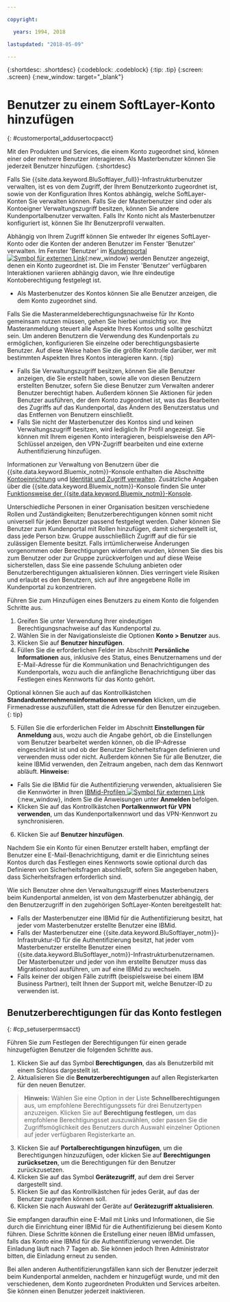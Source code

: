 ```yaml
---

copyright:

  years: 1994, 2018

lastupdated: "2018-05-09"

---
```


{:shortdesc: .shortdesc}
{:codeblock: .codeblock}
{:tip: .tip}
{:screen: .screen}
{:new_window: target="_blank"}


# Benutzer zu einem SoftLayer-Konto hinzufügen
{: #customerportal_addusertocpacct}

Mit den Produkten und Services, die einem Konto zugeordnet sind, können einer oder mehrere Benutzer interagieren. Als Masterbenutzer können Sie jederzeit Benutzer hinzufügen.
{:shortdesc}

Falls Sie {{site.data.keyword.BluSoftlayer_full}}-Infrastrukturbenutzer verwalten, ist es von dem Zugriff, der Ihrem Benutzerkonto zugeordnet ist, sowie von der Konfiguration Ihres Kontos abhängig, welche SoftLayer-Konten Sie verwalten können. Falls Sie der Masterbenutzer sind oder als Kontoeigner Verwaltungszugriff besitzen, können Sie andere Kundenportalbenutzer verwalten. Falls Ihr Konto nicht als Masterbenutzer konfiguriert ist, können Sie Ihr Benutzerprofil verwalten.

Abhängig von Ihrem Zugriff können Sie entweder Ihr eigenes SoftLayer-Konto oder die Konten der anderen Benutzer im Fenster 'Benutzer' verwalten. Im Fenster 'Benutzer' im [Kundenportal ![Symbol für externen Link](../icons/launch-glyph.svg)](https://control.softlayer.com/){:new_window} werden Benutzer angezeigt, denen ein Konto zugeordnet ist. Die im Fenster 'Benutzer' verfügbaren Interaktionen variieren abhängig davon, wie Ihre eindeutige Kontoberechtigung festgelegt ist.
  * Als Masterbenutzer des Kontos können Sie alle Benutzer anzeigen, die dem Konto zugeordnet sind.

  Falls Sie die Masteranmeldeberechtigungsnachweise für Ihr Konto gemeinsam nutzen müssen, gehen Sie hierbei umsichtig vor. Ihre Masteranmeldung steuert alle Aspekte Ihres Kontos und sollte geschützt sein. Um anderen Benutzern die Verwendung des Kundenportals zu ermöglichen, konfigurieren Sie einzelne oder berechtigungsbasierte Benutzer. Auf diese Weise haben Sie die größte Kontrolle darüber, wer mit bestimmten Aspekten Ihres Kontos interagieren kann.
{:tip}

  * Falls Sie Verwaltungszugriff besitzen, können Sie alle Benutzer anzeigen, die Sie erstellt haben, sowie alle von diesen Benutzern erstellten Benutzer, sofern Sie diese Benutzer zum Verwalten anderer Benutzer berechtigt haben. Außerdem können Sie Aktionen für jeden Benutzer ausführen, der dem Konto zugeordnet ist, was das Bearbeiten des Zugriffs auf das Kundenportal, das Ändern des Benutzerstatus und das Entfernen von Benutzern einschließt.
  * Falls Sie nicht der Masterbenutzer des Kontos sind und keinen Verwaltungszugriff besitzen, wird lediglich Ihr Profil angezeigt.  Sie können mit Ihrem eigenen Konto interagieren, beispielsweise den API-Schlüssel anzeigen, den VPN-Zugriff bearbeiten und eine externe Authentifizierung hinzufügen.

Informationen zur Verwaltung von Benutzern über die {{site.data.keyword.Bluemix_notm}}-Konsole enthalten die Abschnitte [Kontoeinrichtung](/docs/account/adminpublic.html#signing-up-for-ibm-cloud) und [Identität und Zugriff verwalten](/docs/iam/quickstart.html#getstarted). Zusätzliche Angaben über die {{site.data.keyword.Bluemix_notm}}-Konsole finden Sie unter [Funktionsweise der {{site.data.keyword.Bluemix_notm}}-Konsole](/docs/overview/ui.html#ui).

Unterschiedliche Personen in einer Organisation besitzen verschiedene Rollen und Zuständigkeiten; Benutzerberechtigungen können somit nicht universell für jeden Benutzer passend festgelegt werden. Daher können Sie Benutzer zum Kundenportal mit Rollen hinzufügen, damit sichergestellt ist, dass jede Person bzw. Gruppe ausschließlich Zugriff auf die für sie zulässigen Elemente besitzt. Falls irrtümlicherweise Änderungen vorgenommen oder Berechtigungen widerrufen wurden, können Sie dies bis zum Benutzer oder zur Gruppe zurückverfolgen und auf diese Weise sicherstellen, dass Sie eine passende Schulung anbieten oder Benutzerberechtigungen aktualisieren können. Dies verringert viele Risiken und erlaubt es den Benutzern, sich auf ihre angegebene Rolle im Kundenportal zu konzentrieren.

Führen Sie zum Hinzufügen eines Benutzers zu einem Konto die folgenden Schritte aus.

1. Greifen Sie unter Verwendung Ihrer eindeutigen Berechtigungsnachweise auf das Kundenportal zu.
2. Wählen Sie in der Navigationsleiste die Optionen **Konto > Benutzer** aus.
3. Klicken Sie auf **Benutzer hinzufügen**.
4. Füllen Sie die erforderlichen Felder im Abschnitt **Persönliche Informationen** aus, inklusive des Status, eines Benutzernamens und der E-Mail-Adresse für die Kommunikation und Benachrichtigungen des Kundenportals, wozu auch die anfängliche Benachrichtigung über das Festlegen eines Kennworts für das Konto gehört.

  Optional können Sie auch auf das Kontrollkästchen **Standardunternehmensinformationen verwenden** klicken, um die Firmenadresse auszufüllen, statt die Adresse für den Benutzer einzugeben.
  {: tip}

5. Füllen Sie die erforderlichen Felder im Abschnitt **Einstellungen für Anmeldung** aus, wozu auch die Angabe gehört, ob die Einstellungen vom Benutzer bearbeitet werden können, ob die IP-Adresse eingeschränkt ist und ob der Benutzer Sicherheitsfragen definieren und verwenden muss oder nicht. Außerdem können Sie für alle Benutzer, die keine IBMid verwenden, den Zeitraum angeben, nach dem das Kennwort abläuft.
**Hinweise:**
* Falls Sie die IBMid für die Authentifizierung verwenden, aktualisieren Sie die Kennwörter in Ihren [IBMid-Profilen ![Symbol für externen Link](../icons/launch-glyph.svg)](https://www.ibm.com/account/profile){:new_window}, indem Sie die Anweisungen unter **Anmelden** befolgen.
* Klicken Sie auf das Kontrollkästchen **Portalkennwort für VPN verwenden**, um das Kundenportalkennwort und das VPN-Kennwort zu synchronisieren.
6. Klicken Sie auf **Benutzer hinzufügen**.

Nachdem Sie ein Konto für einen Benutzer erstellt haben, empfängt der Benutzer eine E-Mail-Benachrichtigung, damit er die Einrichtung seines Kontos durch das Festlegen eines Kennworts sowie optional durch das Definieren von Sicherheitsfragen abschließt, sofern Sie angegeben haben, dass Sicherheitsfragen erforderlich sind.

Wie sich Benutzer ohne den Verwaltungszugriff eines Masterbenutzers beim Kundenportal anmelden, ist von dem Masterbenutzer abhängig, der den Benutzerzugriff in den zugehörigen SoftLayer-Konten bereitgestellt hat:
  * Falls der Masterbenutzer eine IBMid für die Authentifizierung besitzt, hat jeder vom Masterbenutzer erstellte Benutzer eine IBMid.
  * Falls der Masterbenutzer eine {{site.data.keyword.BluSoftlayer_notm}}-Infrastruktur-ID für die Authentifizierung besitzt, hat jeder vom Masterbenutzer erstellte Benutzer einen {{site.data.keyword.BluSoftlayer_notm}}-Infrastrukturbenutzernamen. Der Masterbenutzer und jeder von ihm erstellte Benutzer muss das Migrationstool ausführen, um auf eine IBMid zu wechseln.
  * Falls keiner der obigen Fälle zutrifft (beispielsweise bei einem IBM Business Partner), teilt Ihnen der Support mit, welche Benutzer-ID zu verwenden ist.

## Benutzerberechtigungen für das Konto festlegen
{: #cp_setuserpermsacct}

Führen Sie zum Festlegen der Berechtigungen für einen gerade hinzugefügten Benutzer die folgenden Schritte aus.

1. Klicken Sie auf das Symbol **Berechtigungen**, das als Benutzerbild mit einem Schloss dargestellt ist.
2. Aktualisieren Sie die **Benutzerberechtigungen** auf allen Registerkarten für den neuen Benutzer.
> **Hinweis:** Wählen Sie eine Option in der Liste **Schnellberechtigungen** aus, um empfohlene Berechtigungssets für drei Benutzertypen anzuzeigen. Klicken Sie auf **Berechtigung festlegen**, um das empfohlene Berechtigungsset auszuwählen, oder passen Sie die Zugriffsmöglichkeit des Benutzers durch Auswahl einzelner Optionen auf jeder verfügbaren Registerkarte an.
3. Klicken Sie auf **Portalberechtigungen hinzufügen**, um die Berechtigungen hinzuzufügen, oder klicken Sie auf **Berechtigungen zurücksetzen**, um die Berechtigungen für den Benutzer zurückzusetzen.
4. Klicken Sie auf das Symbol **Gerätezugriff**, auf dem drei Server dargestellt sind.
5. Klicken Sie auf das Kontrollkästchen für jedes Gerät, auf das der Benutzer zugreifen können soll.
6. Klicken Sie nach Auswahl der Geräte auf **Gerätezugriff aktualisieren**.

Sie empfangen daraufhin eine E-Mail mit Links und Informationen, die Sie durch die Einrichtung einer IBMid für die Authentifizierung bei diesem Konto führen. Diese Schritte können die Erstellung einer neuen IBMid umfassen, falls das Konto eine IBMid für die Authentifizierung verwendet. Die Einladung läuft nach 7 Tagen ab. Sie können jedoch Ihren Administrator bitten, die Einladung erneut zu senden.

Bei allen anderen Authentifizierungsfällen kann sich der Benutzer jederzeit beim Kundenportal anmelden, nachdem er hinzugefügt wurde, und mit den verschiedenen, dem Konto zugeordneten Produkten und Services arbeiten. Sie können einen Benutzer jederzeit inaktivieren.

